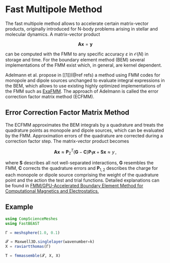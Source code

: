 # Fast Multipole Method

The fast multipole method allows to accelerate certain matrix-vector products, originally introduced for N-body problems arising in stellar and molecular dynamics. A matrix-vector product

$$\bm{A} \bm{x}  = \bm{y}$$

can be computed with the FMM to any specific accuracy $\varepsilon$ in $\mathcal{O}(N)$ in storage and time.
For the boundary element method (BEM) several implementations of the FMM exist which, in general, are kernel dependent. 

Adelmann et al. propose in [[1]](@ref refs) a method using FMM codes for monopole and dipole sources unchanged to evaluate integral expressions in the BEM, which allows to use existing highly optimized implementations of the FMM such as [ExaFMM](https://github.com/exafmm/exafmm-t). The approach of Adelmann is called the error correction factor matrix method (ECFMM). 

## Error Correction Factor Matrix Method
The ECFMM approximates the BEM integrals by a quadrature and treats the quadrature points as monopole and dipole sources, which can be evaluated by the FMM. Approximation errors of the quadrature are corrected during a correction factor step.
The matrix-vector product becomes

$$\bm{A} \bm{x} \approx \bm{P}_2^T(\bm{G}-\bm{C})\bm{P_1}\bm{x} + \bm{S}\bm{x}\approx y\,,$$

where $\bm{S}$ describes all not well-separated interactions, $\bm{G}$ resembles the FMM, $\bm{C}$ corrects the quadrature errors and $\bm{P}_{1, 2}$ describes the charge for each monopole or dipole source comprising the weight of the quadrature point and the action the test and trial functions.
Detailed explanations can be found in [FMM/GPU-Accelerated Boundary Element Method for Computational Magnetics and Electrostatics.](https://doi.org/10.1109/TMAG.2017.2725951)

## Example

```julia
using CompScienceMeshes
using FastBEAST

Γ = meshsphere(1.0, 0.1)

𝓣 = Maxwell3D.singlelayer(wavenumber=k)
X = raviartthomas(Γ)

T = fmmassemble(𝓣, X, X)
```